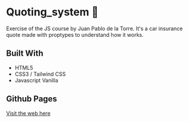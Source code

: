 # Quoting_system 🚗

Exercise of the JS course by Juan Pablo de la Torre.
It's a car insurance quote made with proptypes to understand how it works.


## Built With

* HTML5
* CSS3 / Tailwind CSS
* Javascript Vanilla


## Github Pages

[Visit the web here](https://lorenamateo90.github.io/quoting_system/)